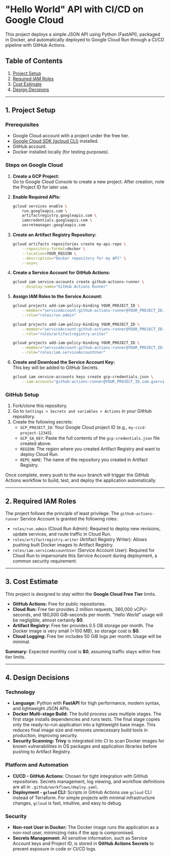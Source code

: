 # "Hello World" API with CI/CD on Google Cloud

This project deploys a simple JSON API using Python (FastAPI), packaged in Docker, and automatically deployed to Google Cloud Run through a CI/CD pipeline with GitHub Actions.

## Table of Contents
1. [Project Setup](#1-project-setup)
2. [Required IAM Roles](#2-required-iam-roles)
3. [Cost Estimate](#3-cost-estimate)
4. [Design Decisions](#4-design-decisions)

---

## 1. Project Setup

### Prerequisites
* Google Cloud account with a project under the free tier.
* [Google Cloud SDK (gcloud CLI)](https://cloud.google.com/sdk/docs/install) installed.
* GitHub account.
* Docker installed locally (for testing purposes).

### Steps on Google Cloud

1. **Create a GCP Project:**  
   Go to Google Cloud Console to create a new project. After creation, note the Project ID for later use.

2. **Enable Required APIs:**
    ```bash
    gcloud services enable \
        run.googleapis.com \
        artifactregistry.googleapis.com \
        iamcredentials.googleapis.com \
        secretmanager.googleapis.com
    ```

3. **Create an Artifact Registry Repository:**
    ```bash
    gcloud artifacts repositories create my-api-repo \
        --repository-format=docker \
        --location=YOUR_REGION \
        --description="Docker repository for my API" \
        --async
    ```

4. **Create a Service Account for GitHub Actions:**
    ```bash
    gcloud iam service-accounts create github-actions-runner \
        --display-name="GitHub Actions Runner"
    ```

5. **Assign IAM Roles to the Service Account:**
    ```bash
    gcloud projects add-iam-policy-binding YOUR_PROJECT_ID \
        --member="serviceAccount:github-actions-runner@YOUR_PROJECT_ID.iam.gserviceaccount.com" \
        --role="roles/run.admin"

    gcloud projects add-iam-policy-binding YOUR_PROJECT_ID \
        --member="serviceAccount:github-actions-runner@YOUR_PROJECT_ID.iam.gserviceaccount.com" \
        --role="roles/artifactregistry.writer"

    gcloud projects add-iam-policy-binding YOUR_PROJECT_ID \
        --member="serviceAccount:github-actions-runner@YOUR_PROJECT_ID.iam.gserviceaccount.com" \
        --role="roles/iam.serviceAccountUser"
    ```

6. **Create and Download the Service Account Key:**  
   This key will be added to GitHub Secrets.
    ```bash
    gcloud iam service-accounts keys create gcp-credentials.json \
        --iam-account="github-actions-runner@YOUR_PROJECT_ID.iam.gserviceaccount.com"
    ```

### GitHub Setup

1. Fork/clone this repository.
2. Go to `Settings > Secrets and variables > Actions` in your GitHub repository.
3. Create the following secrets:
   * `GCP_PROJECT_ID`: Your Google Cloud project ID (e.g., `my-cicd-project-12345`).
   * `GCP_SA_KEY`: Paste the full contents of the `gcp-credentials.json` file created above.
   * `REGION`: The region where you created Artifact Registry and want to deploy Cloud Run.
   * `REPO_NAME`: The name of the repository you created in Artifact Registry.

Once complete, every push to the `main` branch will trigger the GitHub Actions workflow to build, test, and deploy the application automatically.

---

## 2. Required IAM Roles

The project follows the principle of least privilege. The `github-actions-runner` Service Account is granted the following roles:

* `roles/run.admin` (Cloud Run Admin): Required to deploy new revisions, update services, and route traffic in Cloud Run.
* `roles/artifactregistry.writer` (Artifact Registry Writer): Allows pushing built Docker images to Artifact Registry.
* `roles/iam.serviceAccountUser` (Service Account User): Required for Cloud Run to impersonate this Service Account during deployment, a common security requirement.

---

## 3. Cost Estimate

This project is designed to stay within the **Google Cloud Free Tier** limits.

* **GitHub Actions:** Free for public repositories.
* **Cloud Run:** Free tier provides 2 million requests, 360,000 vCPU-seconds, and 180,000 GiB-seconds per month. "Hello World" usage will be negligible, almost certainly **$0**.
* **Artifact Registry:** Free tier provides 0.5 GB storage per month. The Docker image is very small (<100 MB), so storage cost is **$0**.
* **Cloud Logging:** Free tier includes 50 GiB logs per month. Usage will be minimal.

**Summary:** Expected monthly cost is **$0**, assuming traffic stays within free tier limits.

---

## 4. Design Decisions

### Technology

* **Language:** Python with **FastAPI** for high performance, modern syntax, and lightweight JSON APIs.
* **Docker Multi-stage Build:** The build process uses multiple stages. The first stage installs dependencies and runs tests. The final stage copies only the ready-to-run application into a lightweight base image. This reduces final image size and removes unnecessary build tools in production, improving security.
* **Security Scanning:** **Trivy** is integrated into CI to scan Docker images for known vulnerabilities in OS packages and application libraries before pushing to Artifact Registry.

### Platform and Automation

* **CI/CD - GitHub Actions:** Chosen for tight integration with GitHub repositories. Secrets management, log viewing, and workflow definitions are all in `.github/workflows/deploy.yaml`.
* **Deployment - `gcloud` CLI:** Scripts in GitHub Actions use `gcloud` CLI instead of Terraform. For simple projects with minimal infrastructure changes, `gcloud` is fast, intuitive, and easy to debug.

### Security

* **Non-root User in Docker:** The Docker image runs the application as a non-root user, minimizing risks if the app is compromised.
* **Secrets Management:** All sensitive information, such as Service Account keys and Project ID, is stored in **GitHub Actions Secrets** to prevent exposure in code or CI/CD logs.
